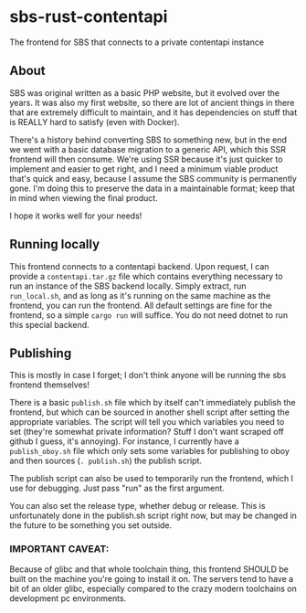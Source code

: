 # sbs-rust-contentapi
The frontend for SBS that connects to a private contentapi instance

## About
SBS was original written as a basic PHP website, but it evolved over the years. It was also my first website, so there are lot of ancient
things in there that are extremely difficult to maintain, and it has dependencies on stuff that is REALLY hard to satisfy (even with Docker).

There's a history behind converting SBS to something new, but in the end we went with a basic database migration to a generic API, which
this SSR frontend will then consume. We're using SSR because it's just quicker to implement and easier to get right, and I need a 
minimum viable product that's quick and easy, because I assume the SBS community is permanently gone. I'm doing this to preserve the data
in a maintainable format; keep that in mind when viewing the final product.


I hope it works well for your needs!

## Running locally
This frontend connects to a contentapi backend. Upon request, I can provide a `contentapi.tar.gz` file which contains everything 
necessary to run an instance of the SBS backend locally. Simply extract, run `run_local.sh`, and as long as it's running on the 
same machine as the frontend, you can run the frontend. All default settings are fine for the frontend, so a simple `cargo run` 
will suffice. You do not need dotnet to run this special backend. 

## Publishing
This is mostly in case I forget; I don't think anyone will be running the sbs frontend themselves!

There is a basic `publish.sh` file which by itself can't immediately publish the frontend, but which can be sourced
in another shell script after setting the appropriate variables. The script will tell you which variables you need 
to set (they're somewhat private information? Stuff I don't want scraped off github I guess, it's annoying). For 
instance, I currently have a `publish_oboy.sh` file which only sets some variables for publishing to oboy and then
sources (`. publish.sh`) the publish script. 

The publish script can also be used to temporarily run the frontend, which I use for debugging. Just pass "run" as
the first argument.

You can also set the release type, whether debug or release. This is unfortunately done in the publish.sh script
right now, but may be changed in the future to be something you set outside.

### IMPORTANT CAVEAT:
Because of glibc and that whole toolchain thing, this frontend SHOULD be built on the machine you're going to 
install it on. The servers tend to have a bit of an older glibc, especially compared to the crazy modern 
toolchains on development pc environments.
